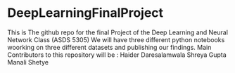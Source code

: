 # DeepLearningFinalProject
This is The github repo for the final Project of the Deep Learning and Neural Network Class (ASDS 5305)
We will have three different python notebooks woorking on three different datasets and publishing our findings.
Main Contributors to this repository will be :
Haider Daresalamwala
Shreya Gupta
Manali Shetye
